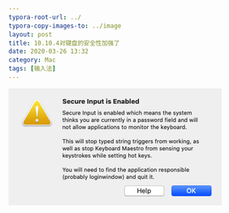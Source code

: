 ```yaml
---
typora-root-url: ../
typora-copy-images-to: ../image
layout: post
title: 10.10.4对键盘的安全性加强了
date: 2020-03-26 13:32
category: Mac
tags: [输入法]
---
```


![Xnip2020-03-26_13-28-59](/image/Xnip2020-03-26_13-28-59.png)